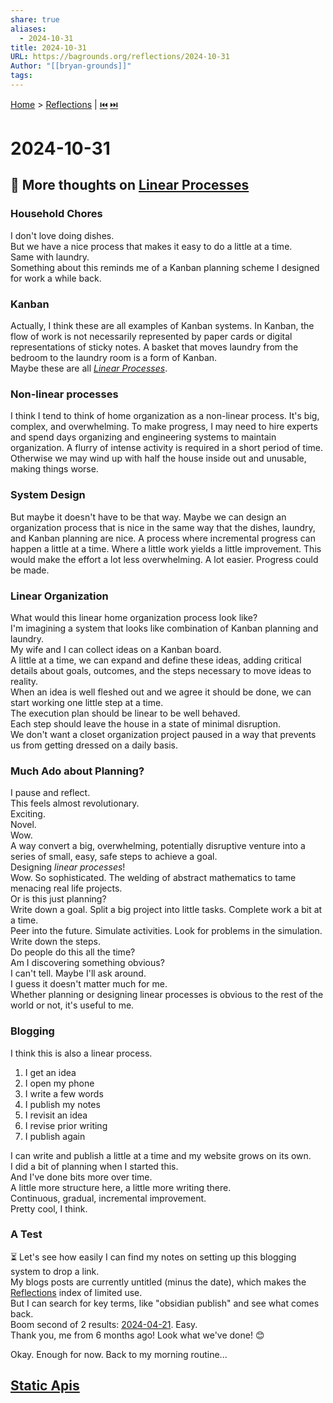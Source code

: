 ```yaml
---  
share: true  
aliases:  
  - 2024-10-31  
title: 2024-10-31  
URL: https://bagrounds.org/reflections/2024-10-31  
Author: "[[bryan-grounds]]"  
tags:   
---  
```

[Home](../index.md) > [Reflections](./index.md) | [⏮️](./2024-10-30.md) [⏭️](./2024-11-01.md)  
# 2024-10-31  
## 🤔 More thoughts on [Linear Processes](../topics/linear-processes.md)  
### Household Chores  
I don't love doing dishes.  
But we have a nice process that makes it easy to do a little at a time.  
Same with laundry.  
Something about this reminds me of a Kanban planning scheme I designed for work a while back.  
  
### Kanban  
Actually, I think these are all examples of Kanban systems. In Kanban, the flow of work is not necessarily represented by paper cards or digital representations of sticky notes. A basket that moves laundry from the bedroom to the laundry room is a form of Kanban.  
Maybe these are all _[Linear Processes](../topics/linear-processes.md)_.  
  
### Non-linear processes  
I think I tend to think of home organization as a non-linear process. It's big, complex, and overwhelming. To make progress, I may need to hire experts and spend days organizing and engineering systems to maintain organization. A flurry of intense activity is required in a short period of time. Otherwise we may wind up with half the house inside out and unusable, making things worse.  
  
### System Design  
But maybe it doesn't have to be that way. Maybe we can design an organization process that is nice in the same way that the dishes, laundry, and Kanban planning are nice. A process where incremental progress can happen a little at a time. Where a little work yields a little improvement. This would make the effort a lot less overwhelming. A lot easier. Progress could be made.  
  
### Linear Organization  
What would this linear home organization process look like?  
I'm imagining a system that looks like combination of Kanban planning and laundry.  
My wife and I can collect ideas on a Kanban board.  
A little at a time, we can expand and define these ideas, adding critical details about goals, outcomes, and the steps necessary to move ideas to reality.  
When an idea is well fleshed out and we agree it should be done, we can start working one little step at a time.  
The execution plan should be linear to be well behaved.  
Each step should leave the house in a state of minimal disruption.  
We don't want a closet organization project paused in a way that prevents us from getting dressed on a daily basis.  
  
### Much Ado about Planning?  
I pause and reflect.  
This feels almost revolutionary.  
Exciting.  
Novel.  
Wow.  
A way convert a big, overwhelming, potentially disruptive venture into a series of small, easy, safe steps to achieve a goal.  
Designing _linear processes_!  
Wow. So sophisticated. The welding of abstract mathematics to tame menacing real life projects.  
Or is this just planning?  
Write down a goal. Split a big project into little tasks. Complete work a bit at a time.  
Peer into the future. Simulate activities. Look for problems in the simulation. Write down the steps.  
Do people do this all the time?  
Am I discovering something obvious?  
I can't tell. Maybe I'll ask around.  
I guess it doesn't matter much for me.  
Whether planning or designing linear processes is obvious to the rest of the world or not, it's useful to me.  
  
### Blogging  
I think this is also a linear process.  
  
1. I get an idea  
2. I open my phone  
3. I write a few words  
4. I publish my notes  
5. I revisit an idea  
6. I revise prior writing  
7. I publish again  
  
I can write and publish a little at a time and my website grows on its own.  
I did a bit of planning when I started this.  
And I've done bits more over time.  
A little more structure here, a little more writing there.  
Continuous, gradual, incremental improvement.  
Pretty cool, I think.  
  
### A Test  
⏳ Let's see how easily I can find my notes on setting up this blogging system to drop a link.  
My blogs posts are currently untitled (minus the date), which makes the [Reflections](./index.md) index of limited use.  
But I can search for key terms, like "obsidian publish" and see what comes back.  
Boom second of 2 results: [2024-04-21](./2024-04-21.md). Easy.  
Thank you, me from 6 months ago! Look what we've done! 😊  
  
Okay. Enough for now. Back to my morning routine...  
  
## [Static Apis](../topics/static-apis.md)  
